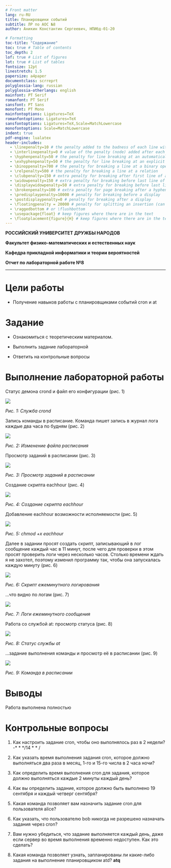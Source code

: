 ```yaml
---
# Front matter
lang: ru-RU
title: Планировщики событий
subtitle: ЛР по АОС №8
author: Аникин Константин Сергеевич, НПИбд-01-20

# Formatting
toc-title: "Содержание"
toc: true # Table of contents
toc_depth: 2
lof: true # List of figures
lot: true # List of tables
fontsize: 12pt
linestretch: 1.5
papersize: a4paper
documentclass: scrreprt
polyglossia-lang: russian
polyglossia-otherlangs: english
mainfont: PT Serif
romanfont: PT Serif
sansfont: PT Sans
monofont: PT Mono
mainfontoptions: Ligatures=TeX
romanfontoptions: Ligatures=TeX
sansfontoptions: Ligatures=TeX,Scale=MatchLowercase
monofontoptions: Scale=MatchLowercase
indent: true
pdf-engine: lualatex
header-includes:
  - \linepenalty=10 # the penalty added to the badness of each line within a paragraph (no associated penalty node) Increasing the value makes tex try to have fewer lines in the paragraph.
  - \interlinepenalty=0 # value of the penalty (node) added after each line of a paragraph.
  - \hyphenpenalty=50 # the penalty for line breaking at an automatically inserted hyphen
  - \exhyphenpenalty=50 # the penalty for line breaking at an explicit hyphen
  - \binoppenalty=700 # the penalty for breaking a line at a binary operator
  - \relpenalty=500 # the penalty for breaking a line at a relation
  - \clubpenalty=150 # extra penalty for breaking after first line of a paragraph
  - \widowpenalty=150 # extra penalty for breaking before last line of a paragraph
  - \displaywidowpenalty=50 # extra penalty for breaking before last line before a display math
  - \brokenpenalty=100 # extra penalty for page breaking after a hyphenated line
  - \predisplaypenalty=10000 # penalty for breaking before a display
  - \postdisplaypenalty=0 # penalty for breaking after a display
  - \floatingpenalty = 20000 # penalty for splitting an insertion (can only be split footnote in standard LaTeX)
  - \raggedbottom # or \flushbottom
  - \usepackage{float} # keep figures where there are in the text
  - \floatplacement{figure}{H} # keep figures where there are in the text
---
```


**РОССИЙСКИЙ УНИВЕРСИТЕТ ДРУЖБЫ НАРОДОВ**

**Факультет физико-математических и естественных наук**

**Кафедра прикладной информатики и теории вероятностей**

**Отчет по лабораторной работе №8**

---

# Цели работы

- Получение навыков работы с планировщиками событий cron и at

# Задание

- Ознакомиться с теоретическим материалом.

- Выполнить задание лабораторной

- Ответить на контрольные вопросы

# Выполнение лабораторной работы

Статус демона crond и файл его конфигурации (рис. 1)

![](https://raw.githubusercontent.com/RituLiot/aos/main/LW8/1.png)

*Рис. 1: Служба crond*

Запись команды в расписание. Команда пишет запись в журнал лога каждые два часа по будням (рис. 2)

![](https://raw.githubusercontent.com/RituLiot/aos/main/LW8/2.png)

*Рис. 2: Изменение файла расписания*

Просмотр заданий в расписании (рис. 3)

![](https://raw.githubusercontent.com/RituLiot/aos/main/LW8/3.png)

*Рис. 3: Просмотр заданий в расписании*

Создание скрипта eachhour (рис. 4)

![](https://raw.githubusercontent.com/RituLiot/aos/main/LW8/4.png)

*Рис. 4: Создание скрипта eachhour*

Добавление eachhour возможности исполняемости (рис. 5)

![](https://raw.githubusercontent.com/RituLiot/aos/main/LW8/5.png)

*Рис. 5: chmod +x eachhour*

Далее в задании просят создать скрипт, записывающий в лог сообщение каждый час в 11 минут, после чего для проверки в этом просят проверить логи через несколько часов. Столько времени ждать я не захотел, поэтому изменил программу так, чтобы она запускалась каждую минуту (рис. 6)

![](https://raw.githubusercontent.com/RituLiot/aos/main/LW8/9.png)

*Рис. 6: Скрипт ежеминутного логирования*

...что видно по логам (рис. 7)

![](https://raw.githubusercontent.com/RituLiot/aos/main/LW8/10.png)

*Рис. 7: Логи ежеминутного сообщения*

Работа со службой at: просмотр статуса (рис. 8)

![](https://raw.githubusercontent.com/RituLiot/aos/main/LW8/7.png)

*Рис. 8: Статус службы at*

...задание выполнения команды и просмотр её в расписании (рис. 9)

![](https://raw.githubusercontent.com/RituLiot/aos/main/LW8/8.png)

*Рис. 9: Команда в расписании*

# Выводы

Работа выполнена полностью

# Контрольные вопросы

1. Как настроить задание cron, чтобы оно выполнялось раз в 2 недели? -* * */14 * * /

2. Как указать время выполнения задания cron, которое должно выполняться два раза в месяц, 1-го и 15-го числа в 2 часа ночи?

3. Как определить время выполнения cron для задания, которое должно выполняться каждые 2 минуты каждый день?

4. Как вы определить задание, которое должно быть выполнено 19 сентября и каждый четверг сентября?

5. Какая команда позволяет вам назначить задание cron для пользователя alice?

6. Как указать, что пользователю bob никогда не разрешено назначать задания через cron?

7. Вам нужно убедиться, что задание выполняется каждый день, даже если сервер во время выполнения временно недоступен. Как это сделать?

8. Какая команда позволяет узнать, запланированы ли какие-либо задания на выполнение планировщиком atd? **atq**
